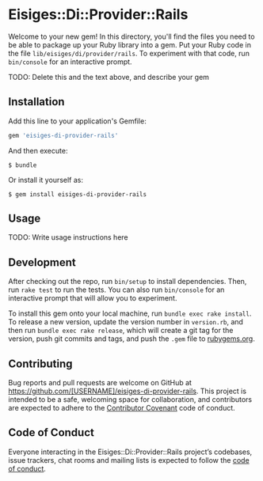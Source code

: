 # Eisiges::Di::Provider::Rails

Welcome to your new gem! In this directory, you'll find the files you need to be able to package up your Ruby library into a gem. Put your Ruby code in the file `lib/eisiges/di/provider/rails`. To experiment with that code, run `bin/console` for an interactive prompt.

TODO: Delete this and the text above, and describe your gem

## Installation

Add this line to your application's Gemfile:

```ruby
gem 'eisiges-di-provider-rails'
```

And then execute:

    $ bundle

Or install it yourself as:

    $ gem install eisiges-di-provider-rails

## Usage

TODO: Write usage instructions here

## Development

After checking out the repo, run `bin/setup` to install dependencies. Then, run `rake test` to run the tests. You can also run `bin/console` for an interactive prompt that will allow you to experiment.

To install this gem onto your local machine, run `bundle exec rake install`. To release a new version, update the version number in `version.rb`, and then run `bundle exec rake release`, which will create a git tag for the version, push git commits and tags, and push the `.gem` file to [rubygems.org](https://rubygems.org).

## Contributing

Bug reports and pull requests are welcome on GitHub at https://github.com/[USERNAME]/eisiges-di-provider-rails. This project is intended to be a safe, welcoming space for collaboration, and contributors are expected to adhere to the [Contributor Covenant](http://contributor-covenant.org) code of conduct.

## Code of Conduct

Everyone interacting in the Eisiges::Di::Provider::Rails project’s codebases, issue trackers, chat rooms and mailing lists is expected to follow the [code of conduct](https://github.com/[USERNAME]/eisiges-di-provider-rails/blob/master/CODE_OF_CONDUCT.md).
